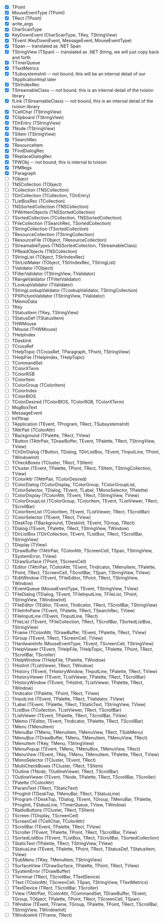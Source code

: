 - [x] TPoint
- [x] MouseEventType (TPoint)
- [x] TRect (TPoint)
- [x] write_args
- [x] CharScanType
- [x] KeyDownEvent (CharScanType, TKey, TStringView)
- [x] TEvent (KeyDownEvent, MessageEvent, MouseEventType)
- [x] TSpan -- translated as .NET Span<T>
- [x] TStringView (TSpan) -- translated as .NET String, we will just copy back and forth
- [x] TTimerQueue
- [x] TTextMetrics
- [x] TSubsystemsInit -- not bound, this will be an internal detail of our TApplicationImpl later
- [x] TStrIndexRec
- [x] TStreamableClass -- not bound, this is an internal detail of the tvision library
- [x] fLink (TStreamableClass) -- not bound, this is an internal detail of the tvision library
- [x] TCellChar (TStringView)
- [x] TClipboard (TStringView)
- [x] TDirEntry (TStringView)
- [x] TNode (TStringView)
- [x] TSItem (TStringView)
- [x] TSearchRec
- [x] TResourceItem
- [x] TFindDialogRec
- [x] TReplaceDialogRec
- [x] TPWObj -- not bound, this is internal to tvision
- [x] TPMRegs
- [x] TParagraph
- [ ] TObject
- [ ] TNSCollection (TObject)
- [ ] TCollection (TNSCollection)
- [ ] TDirCollection (TCollection, TDirEntry)
- [ ] TListBoxRec (TCollection)
- [ ] TNSSortedCollection (TNSCollection)
- [ ] TPWrittenObjects (TNSSortedCollection)
- [ ] TSortedCollection (TCollection, TNSSortedCollection)
- [ ] TFileCollection (TSearchRec, TSortedCollection)
- [ ] TStringCollection (TSortedCollection)
- [ ] TResourceCollection (TStringCollection)
- [ ] TResourceFile (TObject, TResourceCollection)
- [ ] TStreamableTypes (TNSSortedCollection, TStreamableClass)
- [ ] TPReadObjects (TNSCollection)
- [ ] TStringList (TObject, TStrIndexRec)
- [ ] TStrListMaker (TObject, TStrIndexRec, TStringList)
- [ ] TValidator (TObject)
- [ ] TFilterValidator (TStringView, TValidator)
- [ ] TRangeValidator (TFilterValidator)
- [ ] TLookupValidator (TValidator)
- [ ] TStringLookupValidator (TLookupValidator, TStringCollection)
- [ ] TPXPictureValidator (TStringView, TValidator)
- [ ] TMemoData
- [ ] TKey
- [ ] TStatusItem (TKey, TStringView)
- [ ] TStatusDef (TStatusItem)
- [ ] THWMouse
- [ ] TMouse (THWMouse)
- [ ] THelpIndex
- [ ] TDeskInit
- [ ] TCrossRef
- [ ] THelpTopic (TCrossRef, TParagraph, TPoint, TStringView)
- [ ] THelpFile (THelpIndex, THelpTopic)
- [ ] TCommandSet
- [ ] TColorXTerm
- [ ] TColorRGB
- [ ] TColorItem
- [ ] TColorGroup (TColorItem)
- [ ] TColorIndex
- [ ] TColorBIOS
- [ ] TColorDesired (TColorBIOS, TColorRGB, TColorXTerm)
- [ ] MsgBoxText
- [ ] MessageEvent
- [ ] Int11trap
- [ ] TApplication (TEvent, TProgram, TRect, TSubsystemsInit)
- [ ] TAttrPair (TColorAttr)
- [ ] TBackground (TPalette, TRect, TView)
- [ ] TButton (TAttrPair, TDrawBuffer, TEvent, TPalette, TRect, TStringView, TView)
- [ ] TChDirDialog (TButton, TDialog, TDirListBox, TEvent, TInputLine, TPoint, TWindowInit)
- [ ] TCheckBoxes (TCluster, TRect, TSItem)
- [ ] TCluster (TEvent, TPalette, TPoint, TRect, TSItem, TStringCollection, TView)
- [ ] TColorAttr (TAttrPair, TColorDesired)
- [ ] TColorDialog (TColorDisplay, TColorGroup, TColorGroupList, TColorSelector, TDialog, TEvent, TLabel, TMonoSelector, TPalette)
- [ ] TColorDisplay (TColorAttr, TEvent, TRect, TStringView, TView)
- [ ] TColorGroupList (TColorGroup, TColorItem, TEvent, TListViewer, TRect, TScrollBar)
- [ ] TColorItemList (TColorItem, TEvent, TListViewer, TRect, TScrollBar)
- [ ] TColorSelector (TEvent, TRect, TView)
- [ ] TDeskTop (TBackground, TDeskInit, TEvent, TGroup, TRect)
- [ ] TDialog (TEvent, TPalette, TRect, TStringView, TWindow)
- [ ] TDirListBox (TDirCollection, TEvent, TListBox, TRect, TScrollBar, TStringView)
- [ ] TDisplay (TView)
- [ ] TDrawBuffer (TAttrPair, TColorAttr, TScreenCell, TSpan, TStringView, TSystemError, TView)
- [ ] TDrawSurface (TPoint, TScreenCell)
- [ ] TEditor (TAttrPair, TColorAttr, TEvent, TIndicator, TMenuItem, TPalette, TPoint, TRect, TScreenCell, TScrollBar, TSpan, TStringView, TView)
- [ ] TEditWindow (TEvent, TFileEditor, TPoint, TRect, TStringView, TWindow)
- [ ] TEventQueue (MouseEventType, TEvent, TStringView, TView)
- [ ] TFileDialog (TDialog, TEvent, TFileInputLine, TFileList, TPoint, TStringView, TWindowInit)
- [ ] TFileEditor (TEditor, TEvent, TIndicator, TRect, TScrollBar, TStringView)
- [ ] TFileInfoPane (TEvent, TPalette, TRect, TSearchRec, TView)
- [ ] TFileInputLine (TEvent, TInputLine, TRect)
- [ ] TFileList (TEvent, TFileCollection, TRect, TScrollBar, TSortedListBox, TStringView)
- [ ] TFrame (TColorAttr, TDrawBuffer, TEvent, TPalette, TRect, TView)
- [ ] TGroup (TEvent, TRect, TScreenCell, TView)
- [ ] THardwareInfo (MouseEventType, TEvent, TScreenCell, TStringView)
- [ ] THelpViewer (TEvent, THelpFile, THelpTopic, TPalette, TPoint, TRect, TScrollBar, TScroller)
- [ ] THelpWindow (THelpFile, TPalette, TWindow)
- [ ] THistInit (TListViewer, TRect, TWindow)
- [ ] THistory (TEvent, THistoryWindow, TInputLine, TPalette, TRect, TView)
- [ ] THistoryViewer (TEvent, TListViewer, TPalette, TRect, TScrollBar)
- [ ] THistoryWindow (TEvent, THistInit, TListViewer, TPalette, TRect, TWindow)
- [ ] TIndicator (TPalette, TPoint, TRect, TView)
- [ ] TInputLine (TEvent, TPalette, TRect, TValidator, TView)
- [ ] TLabel (TEvent, TPalette, TRect, TStaticText, TStringView, TView)
- [ ] TListBox (TCollection, TListViewer, TRect, TScrollBar)
- [ ] TListViewer (TEvent, TPalette, TRect, TScrollBar, TView)
- [ ] TMemo (TEditor, TEvent, TIndicator, TPalette, TRect, TScrollBar)
- [ ] TMenu (TMenuItem)
- [ ] TMenuBar (TMenu, TMenuItem, TMenuView, TRect, TSubMenu)
- [ ] TMenuBox (TDrawBuffer, TMenu, TMenuItem, TMenuView, TRect)
- [ ] TMenuItem (TKey, TMenu, TStringView)
- [ ] TMenuPopup (TEvent, TMenu, TMenuBox, TMenuView, TRect)
- [ ] TMenuView (TEvent, TKey, TMenu, TMenuItem, TPalette, TRect, TView)
- [ ] TMonoSelector (TCluster, TEvent, TRect)
- [ ] TMultiCheckBoxes (TCluster, TRect, TSItem)
- [ ] TOutline (TNode, TOutlineViewer, TRect, TScrollBar)
- [ ] TOutlineViewer (TEvent, TNode, TPalette, TRect, TScrollBar, TScroller)
- [ ] TPalette (TColorAttr)
- [ ] TParamText (TRect, TStaticText)
- [ ] TProgInit (TDeskTop, TMenuBar, TRect, TStatusLine)
- [ ] TProgram (TDeskTop, TDialog, TEvent, TGroup, TMenuBar, TPalette, TProgInit, TStatusLine, TTimerQueue, TView, TWindow)
- [ ] TRadioButtons (TCluster, TRect, TSItem)
- [ ] TScreen (TDisplay, TScreenCell)
- [ ] TScreenCell (TCellChar, TColorAttr)
- [ ] TScrollBar (TEvent, TPalette, TRect, TView)
- [ ] TScroller (TEvent, TPalette, TPoint, TRect, TScrollBar, TView)
- [ ] TSortedListBox (TEvent, TListBox, TRect, TScrollBar, TSortedCollection)
- [ ] TStaticText (TPalette, TRect, TStringView, TView)
- [ ] TStatusLine (TEvent, TPalette, TPoint, TRect, TStatusDef, TStatusItem, TView)
- [ ] TSubMenu (TKey, TMenuItem, TStringView)
- [ ] TSurfaceView (TDrawSurface, TPalette, TPoint, TRect, TView)
- [ ] TSystemError (TDrawBuffer)
- [ ] TTerminal (TRect, TScrollBar, TTextDevice)
- [ ] TText (TColorAttr, TScreenCell, TSpan, TStringView, TTextMetrics)
- [ ] TTextDevice (TRect, TScrollBar, TScroller)
- [ ] TView (TAttrPair, TColorAttr, TCommandSet, TDrawBuffer, TEvent, TGroup, TObject, TPalette, TPoint, TRect, TScreenCell, TSpan)
- [ ] TWindow (TEvent, TFrame, TGroup, TPalette, TPoint, TRect, TScrollBar, TStringView, TWindowInit)
- [ ] TWindowInit (TFrame, TRect)

